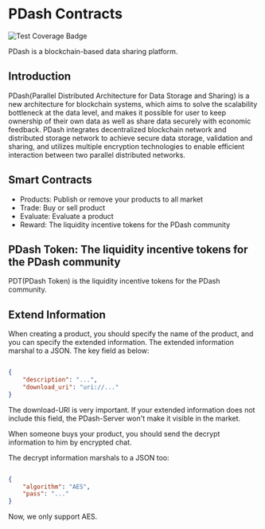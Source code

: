 # PDash Contracts

![Test Coverage Badge](https://img.shields.io/endpoint?url=https://gist.githubusercontent.com/zgljl2012/676521a4ad619576708a8aad39a1eaaa/raw/pdash_contracts__heads_main.json)

PDash is a blockchain-based data sharing platform.

## Introduction

PDash(Parallel Distributed Architecture for Data Storage and Sharing) is a new architecture for blockchain systems, which aims to solve the scalability bottleneck at the data level, and makes it possible for user to keep ownership of their own data as well as share data securely with economic feedback. PDash integrates decentralized blockchain network and distributed storage network to achieve secure data storage, validation and sharing, and utilizes multiple encryption technologies to enable efficient interaction between two parallel distributed networks.

## Smart Contracts

+ Products: Publish or remove your products to all market
+ Trade: Buy or sell product
+ Evaluate: Evaluate a product
+ Reward: The liquidity incentive tokens for the PDash community

## PDash Token: The liquidity incentive tokens for the PDash community

PDT(PDash Token) is the liquidity incentive tokens for the PDash community.

## Extend Information

When creating a product, you should specify the name of the product, and you can specify the extended information. The extended information marshal to a JSON. The key field as below:

```json

{
    "description": "...",
    "download_uri": "uri://..."
}

```

The download-URI is very important. If your extended information does not include this field, the PDash-Server won't make it visible in the market.

When someone buys your product, you should send the decrypt information to him by encrypted chat.

The decrypt information marshals to a JSON too:

```json

{
    "algorithm": "AES",
    "pass": "..."
}

```

Now, we only support AES.
